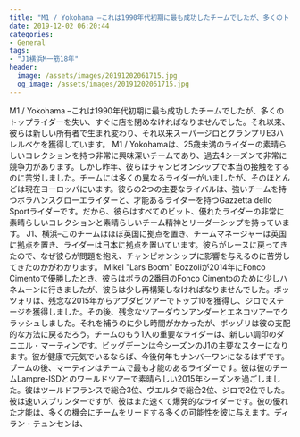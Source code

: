 ```yaml
---
title: "M1 / Yokohama –これは1990年代初期に最も成功したチームでしたが、多くのトップライダーを失い、すぐに店を閉めなければなりませんでした。"
date: 2019-12-02 06:20:44
categories:
- General
tags:
- "J1横浜M一筋18年"
header:
  image: /assets/images/20191202061715.jpg
  og_image: /assets/images/20191202061715.jpg
---
```


M1 / Yokohama –これは1990年代初期に最も成功したチームでしたが、多くのトップライダーを失い、すぐに店を閉めなければなりませんでした。それ以来、彼らは新しい所有者で生まれ変わり、それ以来スーパージロとグランプリE3ハレルベケを獲得しています。 M1 / Yokohamaは、25歳未満のライダーの素晴らしいコレクションを持つ非常に興味深いチームであり、過去4シーズンで非常に競争力があります。しかし昨年、彼らはチャンピオンシップで本当の接触をするのに苦労しました。チームには多くの異なるライダーがいましたが、そのほとんどは現在ヨーロッパにいます。彼らの2つの主要なライバルは、強いチームを持つボラハンスグローエライダーと、才能あるライダーを持つGazzetta dello Sportライダーです。だから、彼らはすべてのビット、優れたライダーの非常に素晴らしいコレクションと素晴らしいチーム精神とリーダーシップを持っています。 J1、横浜–このチームはほぼ英国に拠点を置き、チームマネージャーは英国に拠点を置き、ライダーは日本に拠点を置いています。彼らがレースに戻ってきたので、なぜ彼らが問題を抱え、チャンピオンシップに影響を与えるのに苦労してきたのかがわかります。 Mikel &quot;Lars Boom&quot; Bozzoliが2014年にFonco Cimentoで優勝したとき、彼らはボラの2番目のFonco Cimentoのために少しハネムーンに行きましたが、彼らは少し再構築しなければなりませんでした。ボッツォリは、残念な2015年からアブダビツアーでトップ10を獲得し、ジロでステージを獲得しました。その後、残念なツアーダウンアンダーとエネコツアーでクラッシュしました。それを補うのに少し時間がかかったが、ボッゾリは彼の支配的な方法に戻るだろう。チームのもう1人の重要なライダーは、新しい調印のダニエル・マーティンです。ビッグデーンは今シーズンのJ1の主要なスターになります。彼が健康で元気でいるならば、今後何年もナンバーワンになるはずです。ブームの後、マーティンはチームで最も才能のあるライダーです。彼は彼のチームLampre-ISDとのワールドツアーで素晴らしい2015年シーズンを過ごしました。彼はツールドフランスで総合3位、ヴエルタで総合2位、ジロで2位でした。彼は速いスプリンターですが、彼はまた速くて爆発的なライダーです。彼の優れた才能は、多くの機会にチームをリードする多くの可能性を彼に与えます。ディラン・テュンセンは、
